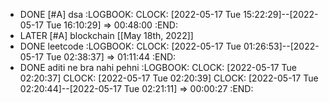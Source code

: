 - DONE [#A] dsa
  :LOGBOOK:
  CLOCK: [2022-05-17 Tue 15:22:29]--[2022-05-17 Tue 16:10:29] =>  00:48:00
  :END:
- LATER [#A] blockchain [[May 18th, 2022]]
- DONE leetcode
  :LOGBOOK:
  CLOCK: [2022-05-17 Tue 01:26:53]--[2022-05-17 Tue 02:38:37] =>  01:11:44
  :END:
- DONE aditi ne bra nahi pehni
  :LOGBOOK:
  CLOCK: [2022-05-17 Tue 02:20:37]
  CLOCK: [2022-05-17 Tue 02:20:39]
  CLOCK: [2022-05-17 Tue 02:20:44]--[2022-05-17 Tue 02:21:11] =>  00:00:27
  :END: